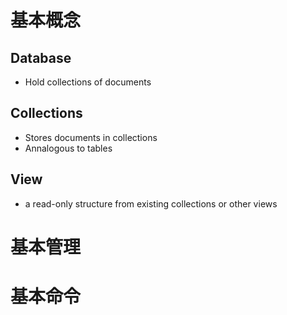 # 基本概念

## Database

- Hold collections of documents

## Collections

- Stores documents in collections
- Annalogous to tables

## View

- a read-only structure from existing collections or other views



# 基本管理



# 基本命令





